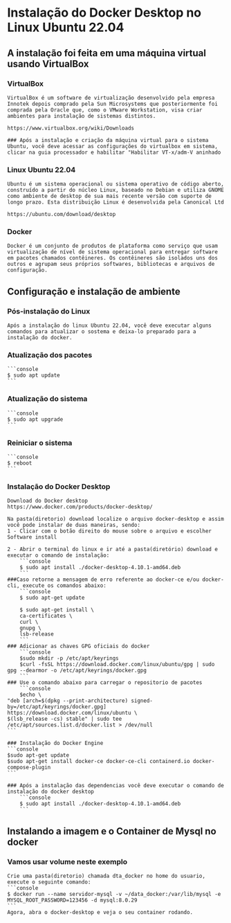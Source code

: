 # Instalação do Docker Desktop no Linux Ubuntu 22.04

## A instalação foi feita em uma máquina virtual usando VirtualBox

### VirtualBox

    VirtualBox é um software de virtualização desenvolvido pela empresa Innotek depois comprado pela Sun Microsystems que posteriormente foi comprada pela Oracle que, como o VMware Workstation, visa criar ambientes para instalação de sistemas distintos.

    https://www.virtualbox.org/wiki/Downloads

    ### Após a instalação e criação da máquina virtual para o sistema Ubuntu, você deve acessar as configurações do virtualbox em sistema, clicar na guia processador e habilitar "Habilitar VT-x/adm-V aninhado

### Linux Ubuntu 22.04

    Ubuntu é um sistema operacional ou sistema operativo de código aberto, construído a partir do núcleo Linux, baseado no Debian e utiliza GNOME como ambiente de desktop de sua mais recente versão com suporte de longo prazo. Esta distribuição Linux é desenvolvida pela Canonical Ltd

    https://ubuntu.com/download/desktop

### Docker

    Docker é um conjunto de produtos de plataforma como serviço que usam virtualização de nível de sistema operacional para entregar software em pacotes chamados contêineres. Os contêineres são isolados uns dos outros e agrupam seus próprios softwares, bibliotecas e arquivos de configuração.

## Configuração e instalação de ambiente

### Pós-instalação do Linux

    Após a instalação do linux Ubuntu 22.04, você deve executar alguns comandos para atualizar o sostema e deixa-lo preparado para a instalação do docker.

### Atualização dos pacotes

    ```console
    $ sudo apt update
    ```

### Atualização do sistema

    ```console
    $ sudo apt upgrade
    ```

### Reiniciar o sistema

    ```console
    $ reboot
    ```

### Instalação do Docker Desktop

    Download do Docker desktop
    https://www.docker.com/products/docker-desktop/

    Na pasta(diretorio) download localize o arquivo docker-desktop e assim você pode instalar de duas maneiras, sendo:
    1 - Clicar com o botão direito do mouse sobre o arquivo e escolher Software install

    2 - Abrir o terminal do linux e ir até a pasta(diretório) download e executar o comando de instalação:
        ```console
        $ sudo apt install ./docker-desktop-4.10.1-amd64.deb
        ```
    ###Caso retorne a mensagem de erro referente ao docker-ce e/ou docker-cli, execute os comandos abaixo:
        ```console
        $ sudo apt-get update

        $ sudo apt-get install \
        ca-certificates \
        curl \
        gnupg \
        lsb-release
        ```
    ### Adicionar as chaves GPG oficiais do docker
        ```console
        $sudo mkdir -p /etc/apt/keyrings
        $curl -fsSL https://download.docker.com/linux/ubuntu/gpg | sudo gpg --dearmor -o /etc/apt/keyrings/docker.gpg
        ```
    ### Use o comando abaixo para carregar o repositorio de pacotes
        ```console
        $echo \
    "deb [arch=$(dpkg --print-architecture) signed-by=/etc/apt/keyrings/docker.gpg] https://download.docker.com/linux/ubuntu \
    $(lsb_release -cs) stable" | sudo tee /etc/apt/sources.list.d/docker.list > /dev/null
    ```

    ### Instalação do Docker Engine
    ```console
    $sudo apt-get update
    $sudo apt-get install docker-ce docker-ce-cli containerd.io docker-compose-plugin
    ```

    ### Após a instalação das dependencias você deve executar o comando de instalação do docker desktop
        ```console
        $ sudo apt install ./docker-desktop-4.10.1-amd64.deb
        ```

## Instalando a imagem e o Container de Mysql no docker

### Vamos usar volume neste exemplo

    Crie uma pasta(diretorio) chamada dta_docker no home do usuario, execute o seguinte comando:
    ```console
    $ docker run --name servidor-mysql -v ~/data_docker:/var/lib/mysql -e MYSQL_ROOT_PASSWORD=123456 -d mysql:8.0.29
    ```
    Agora, abra o docker-desktop e veja o seu container rodando.
